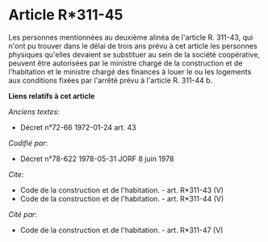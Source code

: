 # Article R*311-45

Les personnes mentionnées au deuxième alinéa de l'article R. 311-43, qui n'ont pu trouver dans le délai de trois ans prévu à
cet article les personnes physiques qu'elles devaient se substituer au sein de la société coopérative, peuvent être
autorisées par le ministre chargé de la construction et de l'habitation et le ministre chargé des finances à louer le ou les
logements aux conditions fixées par l'arrêté prévu à l'article R. 311-44 b.

**Liens relatifs à cet article**

_Anciens textes_:

  - Décret n°72-66 1972-01-24 art. 43

_Codifié par_:

  - Décret n°78-622 1978-05-31 JORF 8 juin 1978

_Cite_:

  - Code de la construction et de l'habitation. - art. R*311-43 (V)
  - Code de la construction et de l'habitation. - art. R*311-44 (V)

_Cité par_:

  - Code de la construction et de l'habitation. - art. R*311-47 (V)
